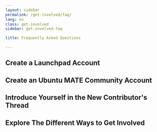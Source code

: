 ```yaml
---
layout: sidebar
permalink: /get-involved/faq/
lang: en
class: get-involved
sidebar: get-involved-faq

title: Frequently Asked Questions

---
```

## Create a Launchpad Account

## Create an Ubuntu MATE Community Account

## Introduce Yourself in the New Contributor's Thread

## Explore The Different Ways to Get Involved